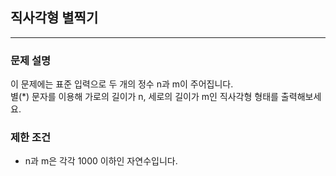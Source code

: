 ## 직사각형 별찍기

---

### 문제 설명

이 문제에는 표준 입력으로 두 개의 정수 n과 m이 주어집니다. <br>
별(\*) 문자를 이용해 가로의 길이가 n, 세로의 길이가 m인 직사각형 형태를 출력해보세요. <br>

### 제한 조건

- n과 m은 각각 1000 이하인 자연수입니다. <br>
